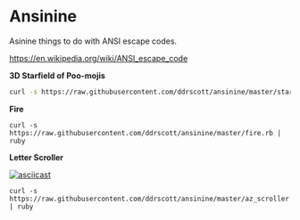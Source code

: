 # Ansinine
Asinine things to do with ANSI escape codes.

https://en.wikipedia.org/wiki/ANSI_escape_code


**3D Starfield of Poo-mojis**
```sh
curl -s https://raw.githubusercontent.com/ddrscott/ansinine/master/stars | ruby
```


**Fire**
```ssh
curl -s https://raw.githubusercontent.com/ddrscott/ansinine/master/fire.rb | ruby
```

**Letter Scroller**

[![asciicast](https://asciinema.org/a/142935.png)](https://asciinema.org/a/142935)

```ssh
curl -s https://raw.githubusercontent.com/ddrscott/ansinine/master/az_scroller.rb | ruby
```

